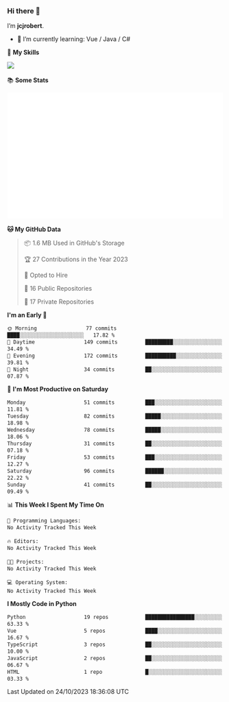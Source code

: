 ### Hi there 👋

I’m **jcjrobert**.

- 🌱 I’m currently learning: Vue / Java / C#

🌟 **My Skills**

![](https://img.shields.io/badge/-Python-3e74a2?style=flat-square&logo=Python&logoColor=fff)

📚 **Some Stats**

![](https://github.com/jcjrobert/github-stats/blob/master/generated/overview.svg)

<!--START_SECTION:waka-->
**🐱 My GitHub Data** 

> 📦 1.6 MB Used in GitHub's Storage 
 > 
> 🏆 27 Contributions in the Year 2023
 > 
> 💼 Opted to Hire
 > 
> 📜 16 Public Repositories 
 > 
> 🔑 17 Private Repositories 
 > 
**I'm an Early 🐤** 

```text
🌞 Morning                77 commits          ████░░░░░░░░░░░░░░░░░░░░░   17.82 % 
🌆 Daytime                149 commits         █████████░░░░░░░░░░░░░░░░   34.49 % 
🌃 Evening                172 commits         ██████████░░░░░░░░░░░░░░░   39.81 % 
🌙 Night                  34 commits          ██░░░░░░░░░░░░░░░░░░░░░░░   07.87 % 
```
📅 **I'm Most Productive on Saturday** 

```text
Monday                   51 commits          ███░░░░░░░░░░░░░░░░░░░░░░   11.81 % 
Tuesday                  82 commits          █████░░░░░░░░░░░░░░░░░░░░   18.98 % 
Wednesday                78 commits          █████░░░░░░░░░░░░░░░░░░░░   18.06 % 
Thursday                 31 commits          ██░░░░░░░░░░░░░░░░░░░░░░░   07.18 % 
Friday                   53 commits          ███░░░░░░░░░░░░░░░░░░░░░░   12.27 % 
Saturday                 96 commits          ██████░░░░░░░░░░░░░░░░░░░   22.22 % 
Sunday                   41 commits          ██░░░░░░░░░░░░░░░░░░░░░░░   09.49 % 
```


📊 **This Week I Spent My Time On** 

```text
💬 Programming Languages: 
No Activity Tracked This Week

🔥 Editors: 
No Activity Tracked This Week

🐱‍💻 Projects: 
No Activity Tracked This Week

💻 Operating System: 
No Activity Tracked This Week
```

**I Mostly Code in Python** 

```text
Python                   19 repos            ████████████████░░░░░░░░░   63.33 % 
Vue                      5 repos             ████░░░░░░░░░░░░░░░░░░░░░   16.67 % 
TypeScript               3 repos             ██░░░░░░░░░░░░░░░░░░░░░░░   10.00 % 
JavaScript               2 repos             ██░░░░░░░░░░░░░░░░░░░░░░░   06.67 % 
HTML                     1 repo              █░░░░░░░░░░░░░░░░░░░░░░░░   03.33 % 
```




 Last Updated on 24/10/2023 18:36:08 UTC
<!--END_SECTION:waka-->
